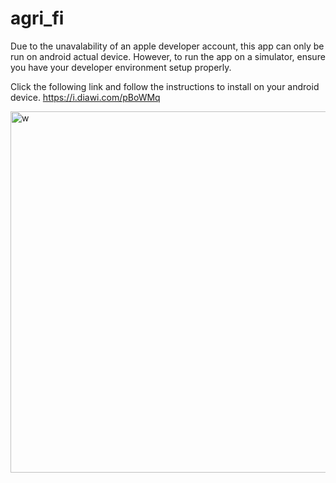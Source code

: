 # agri_fi

Due to the unavalability of an apple developer account, this app can only be run on android actual device. However, to run the app on a simulator, ensure you have your developer environment setup properly. 


Click the following link and follow the instructions to install on your android device.
https://i.diawi.com/pBoWMq

<img width="638" height="578" alt="w" src="https://github.com/user-attachments/assets/57c8b21a-c462-4fda-8664-f4dcbab344b0" />
